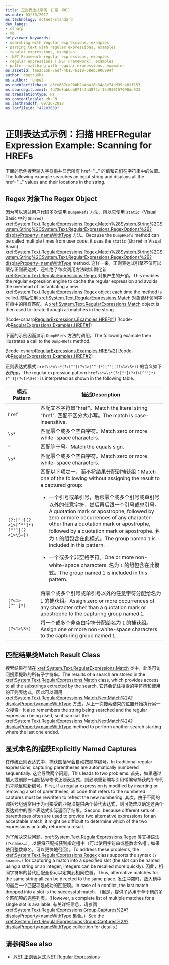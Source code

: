 ```yaml
---
title: 正则表达式示例：扫描 HREF
ms.date: 03/30/2017
ms.technology: dotnet-standard
dev_langs:
- csharp
- vb
helpviewer_keywords:
- searching with regular expressions, examples
- parsing text with regular expressions, examples
- regular expressions, examples
- .NET Framework regular expressions, examples
- regular expressions [.NET Framework], examples
- pattern-matching with regular expressions, examples
ms.assetid: fae2c15b-7adf-4b15-b118-58eb3906994f
author: rpetrusha
ms.author: ronpet
ms.openlocfilehash: e6fe667ca908b2a4ba16e34e8e74dd39ca01f153
ms.sourcegitcommit: fb78d8abbdb87144a3872cf154930157090dd933
ms.translationtype: HT
ms.contentlocale: zh-CN
ms.lasthandoff: 09/26/2018
ms.locfileid: "47203639"
---
```

# <a name="regular-expression-example-scanning-for-hrefs"></a><span data-ttu-id="34c3c-102">正则表达式示例：扫描 HREF</span><span class="sxs-lookup"><span data-stu-id="34c3c-102">Regular Expression Example: Scanning for HREFs</span></span>
<span data-ttu-id="34c3c-103">下面的示例搜索输入字符串并显示所有 href="…" 的值和它们在字符串中的位置。</span><span class="sxs-lookup"><span data-stu-id="34c3c-103">The following example searches an input string and displays all the href="…" values and their locations in the string.</span></span>  
  
## <a name="the-regex-object"></a><span data-ttu-id="34c3c-104">Regex 对象</span><span class="sxs-lookup"><span data-stu-id="34c3c-104">The Regex Object</span></span>  
 <span data-ttu-id="34c3c-105">因为可以通过用户代码多次调用 `DumpHRefs` 方法，所以它使用 `static`（Visual Basic 中的 `Shared`）<xref:System.Text.RegularExpressions.Regex.Match%28System.String%2CSystem.String%2CSystem.Text.RegularExpressions.RegexOptions%29?displayProperty=nameWithType> 方法。</span><span class="sxs-lookup"><span data-stu-id="34c3c-105">Because the `DumpHRefs` method can be called multiple times from user code, it uses the `static` (`Shared` in Visual Basic) <xref:System.Text.RegularExpressions.Regex.Match%28System.String%2CSystem.String%2CSystem.Text.RegularExpressions.RegexOptions%29?displayProperty=nameWithType> method.</span></span> <span data-ttu-id="34c3c-106">这样一来，正则表达式引擎不仅可以缓存正则表达式，还杜绝了每次调用方法时实例化新 <xref:System.Text.RegularExpressions.Regex> 对象产生的开销。</span><span class="sxs-lookup"><span data-stu-id="34c3c-106">This enables the regular expression engine to cache the regular expression and avoids the overhead of instantiating a new <xref:System.Text.RegularExpressions.Regex> object each time the method is called.</span></span> <span data-ttu-id="34c3c-107">随后使用 <xref:System.Text.RegularExpressions.Match> 对象循环访问字符串中的所有匹配。</span><span class="sxs-lookup"><span data-stu-id="34c3c-107">A <xref:System.Text.RegularExpressions.Match> object is then used to iterate through all matches in the string.</span></span>  
  
 [!code-csharp[RegularExpressions.Examples.HREF#1](../../../samples/snippets/csharp/VS_Snippets_CLR/RegularExpressions.Examples.HREF/cs/example.cs#1)]
 [!code-vb[RegularExpressions.Examples.HREF#1](../../../samples/snippets/visualbasic/VS_Snippets_CLR/RegularExpressions.Examples.HREF/vb/example.vb#1)]  
  
 <span data-ttu-id="34c3c-108">下面的示例因而演示 `DumpHRefs` 方法的调用。</span><span class="sxs-lookup"><span data-stu-id="34c3c-108">The following example then illustrates a call to the `DumpHRefs` method.</span></span>  
  
 [!code-csharp[RegularExpressions.Examples.HREF#2](../../../samples/snippets/csharp/VS_Snippets_CLR/RegularExpressions.Examples.HREF/cs/example.cs#2)]
 [!code-vb[RegularExpressions.Examples.HREF#2](../../../samples/snippets/visualbasic/VS_Snippets_CLR/RegularExpressions.Examples.HREF/vb/example.vb#2)]  
  
 <span data-ttu-id="34c3c-109">正则表达式模式 `href\s*=\s*(?:["'](?<1>[^"']*)["']|(?<1>\S+))` 的含义如下表所示。</span><span class="sxs-lookup"><span data-stu-id="34c3c-109">The regular expression pattern `href\s*=\s*(?:["'](?<1>[^"']*)["']|(?<1>\S+))` is interpreted as shown in the following table.</span></span>  
  
|<span data-ttu-id="34c3c-110">模式</span><span class="sxs-lookup"><span data-stu-id="34c3c-110">Pattern</span></span>|<span data-ttu-id="34c3c-111">描述</span><span class="sxs-lookup"><span data-stu-id="34c3c-111">Description</span></span>|  
|-------------|-----------------|  
|`href`|<span data-ttu-id="34c3c-112">匹配文本字符串“href”。</span><span class="sxs-lookup"><span data-stu-id="34c3c-112">Match the literal string "href".</span></span> <span data-ttu-id="34c3c-113">匹配不区分大小写。</span><span class="sxs-lookup"><span data-stu-id="34c3c-113">The match is case-insensitive.</span></span>|  
|`\s*`|<span data-ttu-id="34c3c-114">匹配零个或多个空白字符。</span><span class="sxs-lookup"><span data-stu-id="34c3c-114">Match zero or more white-space characters.</span></span>|  
|`=`|<span data-ttu-id="34c3c-115">匹配等于号。</span><span class="sxs-lookup"><span data-stu-id="34c3c-115">Match the equals sign.</span></span>|  
|`\s*`|<span data-ttu-id="34c3c-116">匹配零个或多个空白字符。</span><span class="sxs-lookup"><span data-stu-id="34c3c-116">Match zero or more white-space characters.</span></span>|  
|<code>(?:\["'\](?<1>\[^"'\]*)["']&#124;(?<1>\S+))</code>|<span data-ttu-id="34c3c-117">匹配以下项之一，而不将结果分配到捕获组：</span><span class="sxs-lookup"><span data-stu-id="34c3c-117">Match one of the following without assigning the result to a captured group:</span></span><br /> <ul><li><p><span data-ttu-id="34c3c-118">一个引号或单引号，后跟零个或多个引号或单引号以外的任意字符，然后再后跟一个引号或单引号。</span><span class="sxs-lookup"><span data-stu-id="34c3c-118">A quotation mark or apostrophe, followed by zero or more occurrences of any character other than a quotation mark or apostrophe, followed by a quotation mark or apostrophe.</span></span> <span data-ttu-id="34c3c-119">名为 `1` 的组包含在此模式。</span><span class="sxs-lookup"><span data-stu-id="34c3c-119">The group named `1` is included in this pattern.</span></span></p></li><li><p><span data-ttu-id="34c3c-120">一个或多个非空格字符。</span><span class="sxs-lookup"><span data-stu-id="34c3c-120">One or more non-white-space characters.</span></span> <span data-ttu-id="34c3c-121">名为 `1` 的组包含在此模式。</span><span class="sxs-lookup"><span data-stu-id="34c3c-121">The group named `1` is included in this pattern.</span></span></p></li></ul>|  
|`(?<1>[^"']*)`|<span data-ttu-id="34c3c-122">将零个或多个引号或单引号以外的任意字符分配给名为 `1` 的捕获组。</span><span class="sxs-lookup"><span data-stu-id="34c3c-122">Assign zero or more occurrences of any character other than a quotation mark or apostrophe to the capturing group named `1`.</span></span>|  
|`(?<1>\S+)`|<span data-ttu-id="34c3c-123">将一个或多个非空白字符分配给名为 `1` 的捕获组。</span><span class="sxs-lookup"><span data-stu-id="34c3c-123">Assign one or more non-white-space characters to the capturing group named `1`.</span></span>|  
  
## <a name="match-result-class"></a><span data-ttu-id="34c3c-124">匹配结果类</span><span class="sxs-lookup"><span data-stu-id="34c3c-124">Match Result Class</span></span>  
 <span data-ttu-id="34c3c-125">搜索结果存储在 <xref:System.Text.RegularExpressions.Match> 类中，此类可访问搜索提取的所有子字符串。</span><span class="sxs-lookup"><span data-stu-id="34c3c-125">The results of a search are stored in the <xref:System.Text.RegularExpressions.Match> class, which provides access to all the substrings extracted by the search.</span></span> <span data-ttu-id="34c3c-126">它还会记住搜索的字符串和使用的正则表达式，因此可以调用 <xref:System.Text.RegularExpressions.Match.NextMatch%2A?displayProperty=nameWithType> 方法，从上一次搜索结束的位置开始执行另一次搜索。</span><span class="sxs-lookup"><span data-stu-id="34c3c-126">It also remembers the string being searched and the regular expression being used, so it can call the <xref:System.Text.RegularExpressions.Match.NextMatch%2A?displayProperty=nameWithType> method to perform another search starting where the last one ended.</span></span>  
  
## <a name="explicitly-named-captures"></a><span data-ttu-id="34c3c-127">显式命名的捕获</span><span class="sxs-lookup"><span data-stu-id="34c3c-127">Explicitly Named Captures</span></span>  
 <span data-ttu-id="34c3c-128">在传统正则表达式中，捕获圆括号会自动按顺序编号。</span><span class="sxs-lookup"><span data-stu-id="34c3c-128">In traditional regular expressions, capturing parentheses are automatically numbered sequentially.</span></span> <span data-ttu-id="34c3c-129">这会导致两个问题。</span><span class="sxs-lookup"><span data-stu-id="34c3c-129">This leads to two problems.</span></span> <span data-ttu-id="34c3c-130">首先，如果通过插入或删除一组圆括号修改正则表达式，则必须重新编写引用带编号捕获的所有代码才能反映新编号。</span><span class="sxs-lookup"><span data-stu-id="34c3c-130">First, if a regular expression is modified by inserting or removing a set of parentheses, all code that refers to the numbered captures must be rewritten to reflect the new numbering.</span></span> <span data-ttu-id="34c3c-131">其次，由于不同的圆括号组通常用于为可接受的匹配项提供两个替代表达式，则可能难以确定这两个表达式中的哪个表达式实际返回了结果。</span><span class="sxs-lookup"><span data-stu-id="34c3c-131">Second, because different sets of parentheses often are used to provide two alternative expressions for an acceptable match, it might be difficult to determine which of the two expressions actually returned a result.</span></span>  
  
 <span data-ttu-id="34c3c-132">为了解决这些问题，<xref:System.Text.RegularExpressions.Regex> 类支持语法 `(?<name>…)`，以便将匹配捕获到指定槽中（可以使用字符串或整数命名槽；如果使用整数命名，可以更快地召回）。</span><span class="sxs-lookup"><span data-stu-id="34c3c-132">To address these problems, the <xref:System.Text.RegularExpressions.Regex> class supports the syntax `(?<name>…)` for capturing a match into a specified slot (the slot can be named using a string or an integer; integers can be recalled more quickly).</span></span> <span data-ttu-id="34c3c-133">因此，相同字符串的替代匹配全都可以定向到相同位置。</span><span class="sxs-lookup"><span data-stu-id="34c3c-133">Thus, alternative matches for the same string all can be directed to the same place.</span></span> <span data-ttu-id="34c3c-134">发生冲突时，放入槽中的最后一个匹配项是成功的匹配项。</span><span class="sxs-lookup"><span data-stu-id="34c3c-134">In case of a conflict, the last match dropped into a slot is the successful match.</span></span> <span data-ttu-id="34c3c-135">（但是，提供了适用于单个槽的多个匹配项的完整列表。</span><span class="sxs-lookup"><span data-stu-id="34c3c-135">(However, a complete list of multiple matches for a single slot is available.</span></span> <span data-ttu-id="34c3c-136">有关详细信息，请参阅 <xref:System.Text.RegularExpressions.Group.Captures%2A?displayProperty=nameWithType> 集合。）</span><span class="sxs-lookup"><span data-stu-id="34c3c-136">See the <xref:System.Text.RegularExpressions.Group.Captures%2A?displayProperty=nameWithType> collection for details.)</span></span>  
  
## <a name="see-also"></a><span data-ttu-id="34c3c-137">请参阅</span><span class="sxs-lookup"><span data-stu-id="34c3c-137">See also</span></span>

- [<span data-ttu-id="34c3c-138">.NET 正则表达式</span><span class="sxs-lookup"><span data-stu-id="34c3c-138">.NET Regular Expressions</span></span>](../../../docs/standard/base-types/regular-expressions.md)

